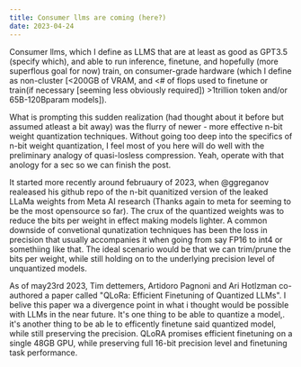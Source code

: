 ```yaml
---
title: Consumer llms are coming (here?)
date: 2023-04-24
---
```


Consumer llms, which I define as LLMS that are at least as good as GPT3.5 (specify which), and able to run inference, finetune, and hopefully (more superflous goal for now) train, on consumer-grade hardware (which I define as non-cluster [<200GB of VRAM, and <# of flops used to finetune or train(if necessary [seeming less obviously required]) >1trillion token and/or 65B-120Bparam models]).

What is prompting this sudden realization (had thought about it before but assumed atleast a bit away) was the flurry of newer - more effective n-bit weight quantization techniques. Without going too deep into the specifics of n-bit weight quantization, I feel most of you here will do well with the preliminary analogy of quasi-losless compression. Yeah, operate with that anology for a sec so we can finish the post.

It started more recently around februaury of 2023, when @ggreganov realeased his github repo of the n-bit quanitized version of the leaked LLaMa weights from Meta AI research (Thanks again to meta for seeming to be the most opensource so far). The crux of the quantized weights was to reduce the bits per weight in effect making models lighter. A common downside of convetional qunatization techniques has been the loss in precision that usually accompanies it when going from say FP16 to int4 or somethiing like that. The ideal scenario would be that we can trim/prune the bits per weight, while still holding on to the underlying precision level of unquantized models. 

As of may23rd 2023, Tim dettemers, Artidoro Pagnoni and Ari Hotlzman co-authored a paper called "QLoRa: Efficient Finetuning of Quantized LLMs". I belive this paper wa a divergence point in what i thought would be possible with LLMs in the near future. It's one thing to be able to quantize a model,. it's another thing to be ab le to efficently finetune said quantized model, while still preserving the precision. QLoRA promises efficient finetuning on a single 48GB GPU, while preserving full 16-bit precision level and finetuning task performance. 
